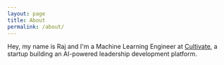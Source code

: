 ```yaml
---
layout: page
title: About
permalink: /about/
---
```


Hey, my name is Raj and I'm a Machine Learning Engineer at [Cultivate](https://cultivate.com/),
a startup building an AI-powered leadership development platform. 
